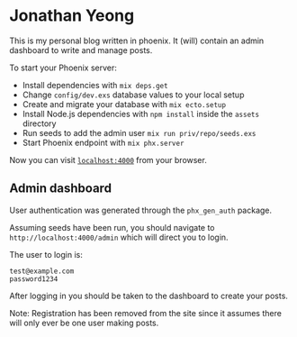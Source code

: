 # Jonathan Yeong

This is my personal blog written in phoenix. It (will) contain an admin dashboard to write and manage posts.

To start your Phoenix server:

  * Install dependencies with `mix deps.get`
  * Change `config/dev.exs` database values to your local setup
  * Create and migrate your database with `mix ecto.setup`
  * Install Node.js dependencies with `npm install` inside the `assets` directory
  * Run seeds to add the admin user `mix run priv/repo/seeds.exs`
  * Start Phoenix endpoint with `mix phx.server`

Now you can visit [`localhost:4000`](http://localhost:4000) from your browser.

## Admin dashboard

User authentication was generated through the `phx_gen_auth` package.

Assuming seeds have been run, you should navigate to `http://localhost:4000/admin` which will direct you to login.

The user to login is:

```
test@example.com
password1234
```

After logging in you should be taken to the dashboard to create your posts.

Note: Registration has been removed from the site since it assumes there will only ever be one user making posts.